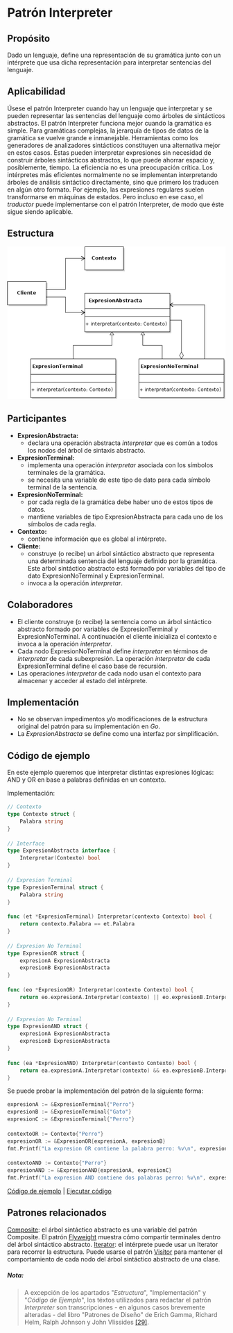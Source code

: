 # Patrón Interpreter

## Propósito

Dado un lenguaje, define una representación de su gramática junto con un intérprete que usa dicha representación para interpretar sentencias del lenguaje.

## Aplicabilidad

Úsese el patrón Interpreter cuando hay un lenguaje que interpretar y se pueden representar las sentencias del lenguaje como árboles de sintácticos abstractos. El patrón Interpreter funciona mejor cuando la gramática es simple. Para gramáticas complejas, la jerarquía de tipos de datos de la gramática se vuelve grande e inmanejable. Herramientas como los generadores de analizadores sintácticos constituyen una alternativa mejor en estos casos. Éstas pueden interpretar expresiones sin necesidad de construir árboles sintácticos abstractos, lo que puede ahorrar espacio y, posiblemente, tiempo.
La eficiencia no es una preocupación crítica. Los intérpretes más eficientes normalmente no se implementan interpretando árboles de análisis sintáctico directamente, sino que primero los traducen en algún otro formato. Por ejemplo, las expresiones regulares suelen transformarse en máquinas de estados. Pero incluso en ese caso, el _traductor_ puede implementarse con el patrón Interpreter, de modo que éste sigue siendo aplicable.

## Estructura

![](/assets/uml/interpreter.png)

## Participantes

* **ExpresionAbstracta:**
  * declara una operación abstracta _interpretar_ que es común a todos los nodos del árbol de sintaxis abstracto.
* **ExpresionTerminal:**
  * implementa una operación _interpretar_ asociada con los símbolos terminales de la gramática.
  * se necesita una variable de este tipo de dato para cada símbolo terminal de la sentencia.
* **ExpresionNoTerminal:**
  * por cada regla de la gramática debe haber uno de estos tipos de datos.
  * mantiene variables de tipo ExpresionAbstracta para cada uno de los símbolos de cada regla.
* **Contexto:**
  * contiene información que es global al intérprete.
* **Cliente:**
  * construye (o recibe) un árbol sintáctico abstracto que representa una determinada sentencia del lenguaje definido por la gramática. Este aŕbol sintáctico abstracto está formado por variables del tipo de dato ExpresionNoTerminal y ExpresionTerminal.
  * invoca a la operación _interpretar_.

## Colaboradores

* El cliente construye (o recibe) la sentencia como un árbol sintáctico abstracto formado por variables de ExpresionTerminal y ExpresionNoTerminal. A continuación el cliente inicializa el contexto e invoca a la operación _interpretar_.
* Cada nodo ExpresionNoTerminal define _interpretar_ en términos de _interpretar_ de cada subexpresión. La operación _interpretar_ de cada ExpresionTerminal define el caso base de recursión.
* Las operaciones _interpretar_ de cada nodo usan el contexto para almacenar y acceder al estado del intérprete.

## Implementación

- No se observan impedimentos y/o modificaciones de la estructura original del patrón para su implementación en _Go_.
- La _ExpresionAbstracta_ se define como una interfaz por simplificación.

## Código de ejemplo

En este ejemplo queremos que interpretar distintas expresiones lógicas: AND y OR en base a palabras definidas en un contexto.

Implementación:

```go
// Contexto
type Contexto struct {
    Palabra string
}

// Interface
type ExpresionAbstracta interface {
    Interpretar(Contexto) bool
}

// Expresion Terminal
type ExpresionTerminal struct {
    Palabra string
}

func (et *ExpresionTerminal) Interpretar(contexto Contexto) bool {
    return contexto.Palabra == et.Palabra
}

// Expresion No Terminal
type ExpresionOR struct {
    expresionA ExpresionAbstracta
    expresionB ExpresionAbstracta
}

func (eo *ExpresionOR) Interpretar(contexto Contexto) bool {
    return eo.expresionA.Interpretar(contexto) || eo.expresionB.Interpretar(contexto)
}

// Expresion No Terminal
type ExpresionAND struct {
    expresionA ExpresionAbstracta
    expresionB ExpresionAbstracta
}

func (ea *ExpresionAND) Interpretar(contexto Contexto) bool {
    return ea.expresionA.Interpretar(contexto) && ea.expresionB.Interpretar(contexto)
}
```

Se puede probar la implementación del patrón de la siguiente forma:

```go
expresionA := &ExpresionTerminal{"Perro"}
expresionB := &ExpresionTerminal{"Gato"}
expresionC := &ExpresionTerminal{"Perro"}

contextoOR := Contexto{"Perro"}
expresionOR := &ExpresionOR{expresionA, expresionB}
fmt.Printf("La expresion OR contiene la palabra perro: %v\n", expresionOR.Interpretar(contextoOR))

contextoAND := Contexto{"Perro"}
expresionAND := &ExpresionAND{expresionA, expresionC}
fmt.Printf("La expresion AND contiene dos palabras perro: %v\n", expresionAND.Interpretar(contextoAND))
```

[Código de ejemplo](https://github.com/danielspk/designpatternsingo/tree/master/patrones/comportamiento/interpreter) | [Ejecutar código](https://play.golang.org/p/zmXhDClx5k7)

## Patrones relacionados

[Composite](/patrones/estructurales/composite.md): el árbol sintáctico abstracto es una variable del patrón Composite.
El patrón [Flyweight](/patrones/comportamiento/flyweight.md) muestra cómo compartir terminales dentro del árbol sintáctico abstracto.
[Iterator](/patrones/comportamiento/iterator.md): el intérprete puede usar un Iterator para recorrer la estructura.
Puede usarse el patrón [Visitor](/patrones/comportamiento/visitor.md) para mantener el comportamiento de cada nodo del árbol sintáctico abstracto de una clase.

##### Nota:
> A excepción de los apartados "_Estructura_", "Implementación" y "_Código de Ejemplo_", los téxtos utilizados para redactar el patrón _Interpreter_ son transcripciones - en algunos casos brevemente alteradas - del libro "Patrones de Diseño" de Erich Gamma, Richard Helm, Ralph Johnson y John Vlissides [\[29\]](/recursos.md).
